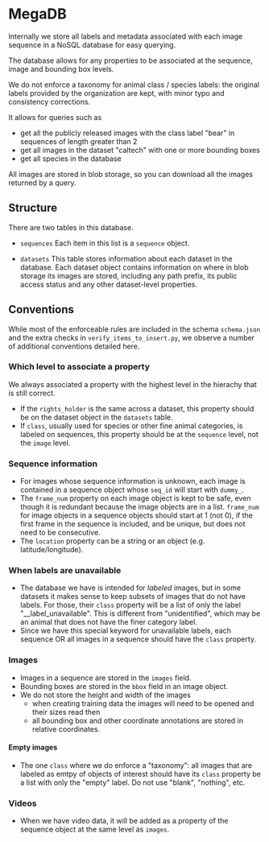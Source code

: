 # MegaDB

Internally we store all labels and metadata associated with each image sequence in a NoSQL database for easy querying.

The database allows for any properties to be associated at the sequence, image and bounding box levels.

We do not enforce a taxonomy for animal class / species labels: the original labels provided by the organization are kept, with minor typo and consistency corrections.

It allows for queries such as 
- get all the publicly released images with the class label "bear" in sequences of length greater than 2
- get all images in the dataset "caltech" with one or more bounding boxes
- get all species in the database

All images are stored in blob storage, so you can download all the images returned by a query.


## Structure

There are two tables in this database. 
- `sequences`
Each item in this list is a `sequence` object. 

- `datasets`
This table stores information about each dataset in the database. Each dataset object contains information on where in blob storage its images are stored, including any path prefix, its public access status and any other dataset-level properties.



## Conventions

While most of the enforceable rules are included in the schema `schema.json` and the extra checks in `verify_items_to_insert.py`, we observe a number of additional conventions detailed here.

### Which level to associate a property
We always associated a property with the highest level in the hierachy that is still correct. 
- If the `rights_holder` is the same across a dataset, this property should be on the dataset object in the `datasets` table.
- If `class`, usually used for species or other fine animal categories, is labeled on sequences, this property should be at the `sequence` level, not the `image` level. 


### Sequence information
- For images whose sequence information is unknown, each image is contained in a sequence object whose `seq_id` will start with `dummy_`.
- The `frame_num` property on each image object is kept to be safe, even though it is redundant because the image objects are in a list. `frame_num` for image objects in a sequence objects should start at 1 (not 0), if the first frame in the sequence is included, and be unique, but does not need to be consecutive. 
- The `location` property can be a string or an object (e.g. latitude/longitude).


### When labels are unavailable
- The database we have is intended for *labeled* images, but in some datasets it makes sense to keep subsets of images that do not have labels. For those, their `class` property will be a list of only the label "__label_unavailable". This is different from "unidentified", which may be an animal that does not have the finer category label.
- Since we have this special keyword for unavailable labels, each sequence OR all images in a sequence should have the `class` property.


### Images
- Images in a sequence are stored in the `images` field.
- Bounding boxes are stored in the `bbox` field in an image object.
- We do not store the height and width of the images 
    - when creating training data the images will need to be opened and their sizes read then
    - all bounding box and other coordinate annotations are stored in relative coordinates.
    
#### Empty images
- The one `class` where we do enforce a "taxonomy": all images that are labeled as emtpy of objects of interest should have its `class` property be a list with only the "empty" label. Do not use "blank", "nothing", etc. 

### Videos
- When we have video data, it will be added as a property of the sequence object at the same level as `images`.
